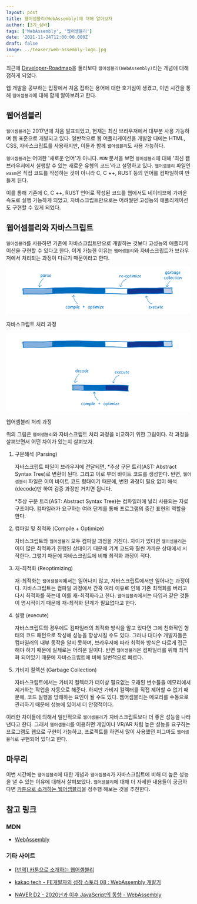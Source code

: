 ```yaml
---
layout: post
title: 웹어셈블리(WebAssembly)에 대해 알아보자
author: [3기_심바]
tags: ['WebAssembly', '웹어셈블리']
date: '2021-11-24T12:00:00.000Z'
draft: false
image: ../teaser/web-assembly-logo.jpg
---
```


최근에 [Developer-Roadmap](https://github.com/kamranahmedse/developer-roadmap)을 둘러보다 `웹어셈블리(WebAssembly)`라는 개념에 대해 접하게 되었다.

웹 개발을 공부하는 입장에서 처음 접하는 용어에 대한 호기심이 생겼고, 이번 시간을 통해 `웹어셈블리`에 대해 함께 알아보려고 한다.

## 웹어셈블리

`웹어셈블리`는 2017년에 처음 발표되었고, 현재는 최신 브라우저에서 대부분 사용 가능하며 웹 표준으로 개발되고 있다. 일반적으로 웹 어플리케이션을 개발할 때에는 HTML, CSS, 자바스크립트를 사용하지만, 이들과 함께 `웹어셈블리`도 사용 가능하다.

`웹어셈블리`는 어떠한 '새로운 언어'가 아니다. `MDN` 문서을 보면 `웹어셈블리`에 대해 '최신 웹 브라우저에서 실행할 수 있는 새로운 유형의 코드'라고 설명하고 있다. `웹어셈블리` 파일인 `wasm`은 직접 코드를 작성하는 것이 아니라 C, C ++, RUST 등의 언어를 컴파일하여 만들게 된다.

이를 통해 기존에 C, C ++, RUST 언어로 작성된 코드를 웹에서도 네이티브에 가까운 속도로 실행 가능하게 되었고, 자바스크립트만으로는 어려웠던 고성능의 애플리케이션도 구현할 수 있게 되었다.

## 웹어셈블리와 자바스크립트

`웹어셈블리`를 사용하면 기존에 자바스크립트만으로 개발하는 것보다 고성능의 애플리케이션을 구현할 수 있다고 한다. 이게 가능한 이유는 `웹어셈블리`와 자바스크립트가 브라우저에서 처리되는 과정이 다르기 때문이라고 한다.

![web-assembly-1](../images/2021-11-24-web-assembly-1.png)

자바스크립트 처리 과정

![web-assembly-2](../images/2021-11-24-web-assembly-2.png)

웹어셈블리 처리 과정

위의 그림은 `웹어셈블리`와 자바스크립트 처리 과정을 비교하기 위한 그림이다. 각 과정을 살펴보면서 어떤 차이가 있는지 살펴보자.

1. 구문해석 (Parsing)

   자바스크립트 파일이 브라우저에 전달되면, \*추상 구문 트리(AST: Abstract Syntax Tree)로 변환이 된다. 그리고 이로 부터 바이트 코드를 생성한다. 반면, `웹어셈블리` 파일은 이미 바이트 코드 형태이기 때문에, 변환 과정이 필요 없이 해석(decode)만 하여 검증 과정만 거치면 됩니다.

   \*추상 구문 트리(AST: Abstract Syntax Tree)는 컴파일러에 널리 사용되는 자료 구조이다. 컴파일러가 요구하는 여러 단계를 통해 프로그램의 중간 표현의 역할을 한다.

2. 컴파일 및 최적화 (Compile + Optimize)

   자바스크립트와 `웹어셈블리` 모두 컴파일 과정을 거친다. 차이가 있다면 `웹어셈블리`는 이미 많은 최적화가 진행된 상태이기 때문에 기계 코드와 훨씬 가까운 상태에서 시작한다. 그렇기 때문에 자바스크립트에 비해 최적화 과정이 적다.

3. 재-최적화 (Reoptimizing)

   재-최적화는 `웹어셈블리`에서는 일어나지 않고, 자바스크립트에서만 일어나는 과정이다. 자바스크립트는 컴파일 과정에서 간혹 여러 이유로 인해 기존 최적화를 버리고 다시 최적화를 하는데 이를 재-최적화라고 한다. `웹어셈블리`에서는 타입과 같은 것들이 명시적이기 때문에 재-최적화 단계가 필요없다고 한다.

4. 실행 (execute)

   자바스크립트의 경우에도 컴파일러의 최적화 방식을 알고 있다면 그에 친화적인 형태의 코드 패턴으로 작성해 성능을 향상시킬 수도 있다. 그러나 대다수 개발자들은 컴파일러의 내부 동작을 알지 못하며, 브라우저에 따라 최적화 방식은 다르게 접근해야 하기 때문에 실제로는 어려운 일이다. 반면 `웹어셈블리`은 컴파일러를 위해 최적화 되어있기 때문에 자바스크립트에 비해 일번적으로 빠르다.

5. 가비지 컬렉션 (Garbage Collection)

   자바스크립트에서는 가비지 컬렉터가 더이상 필요없는 오래된 변수들을 메모리에서 제거하는 작업을 자동으로 해준다. 하지만 가비지 컬렉터를 직접 제어할 수 없기 때문에, 코드 실행을 방해하는 요인이 될 수도 있다. 웹어셈블리는 메모리를 수동으로 관리하기 때문에 성능에 있어서 더 안정적이다.

이러한 차이들에 의해서 일반적으로 `웹어셈블리`가 자바스크립트보다 더 좋은 성능을 나타낸다고 한다. 그래서 `웹어셈블리`를 이용하면 게임이나 VR/AR 처럼 높은 성능을 요구하는 프로그램도 웹으로 구현이 가능하고, 프로젝트를 하면서 많이 사용했던 피그마도 `웹어셈블리`로 구현되어 있다고 한다.

## 마무리

이번 시간에는 `웹어셈블리`에 대한 개념과 `웹어셈블리`가 자바스크립트에 비해 더 높은 성능을 낼 수 있는 이유에 대해서 살펴보았다. `웹어셈블리`에 대해 더 자세한 내용들이 궁금하다면 [카툰으로 소개하는 웹어셈블리](https://dongwoo.blog/2017/06/06/%eb%b2%88%ec%97%ad-%ec%b9%b4%ed%88%b0%ec%9c%bc%eb%a1%9c-%ec%86%8c%ea%b0%9c%ed%95%98%eb%8a%94-%ec%9b%b9%ec%96%b4%ec%85%88%eb%b8%94%eb%a6%ac/)을 정주행 해보는 것을 추천한다.

## 참고 링크

### MDN

- [WebAssembly](https://developer.mozilla.org/ko/docs/WebAssembly)

### 기타 사이트

- [[번역] 카툰으로 소개하는 웹어셈블리](https://dongwoo.blog/2017/06/06/%eb%b2%88%ec%97%ad-%ec%b9%b4%ed%88%b0%ec%9c%bc%eb%a1%9c-%ec%86%8c%ea%b0%9c%ed%95%98%eb%8a%94-%ec%9b%b9%ec%96%b4%ec%85%88%eb%b8%94%eb%a6%ac/)

- [kakao tech - FE개발자의 성장 스토리 08 : WebAssembly 개발기](https://tech.kakao.com/2021/05/17/frontend-growth-08/)

- [NAVER D2 - 2020년과 이후 JavaScript의 동향 - WebAssembly](https://d2.naver.com/helloworld/8257914)
